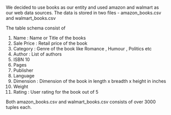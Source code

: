 We decided to use books as our entity and used amazon and walmart as our web data sources. The data is stored in two files - amazon_books.csv and walmart_books.csv

The table schema consist of 
1. Name : Name or Title of the books
2. Sale Price : Retail price of the book 
3. Category : Genre of the book like Romance , Humour , Politics etc
4. Author : List of authors
5. ISBN 10 
6. Pages
7. Publisher
8. Language
9. Dimension : Dimension of the book in length x breadth x height in inches
10. Weight
11. Rating : User rating for the book out of 5 

Both amazon_books.csv and walmart_books.csv consists of over 3000 tuples each.

